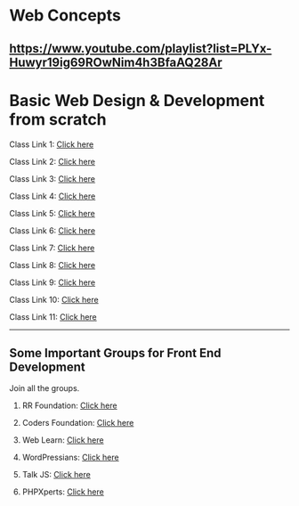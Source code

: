 # Web Concepts
https://www.youtube.com/playlist?list=PLYx-Huwyr19ig69ROwNim4h3BfaAQ28Ar
------------------------------------------------------------
# Basic Web Design & Development from scratch

Class Link 1: [Click here](https://youtu.be/OYDuO47JBBQ)

Class Link 2: [Click here](https://youtu.be/HnAHCHtdkWs)

Class Link 3: [Click here](https://youtu.be/1q9DuOq2MwA)

Class Link 4: [Click here](https://youtu.be/wS2dK5EQo2I)

Class Link 5: [Click here](https://youtu.be/zmhTi419cfM)

Class Link 6: [Click here](https://youtu.be/6aiYW-wzdGs)

Class Link 7: [Click here](https://youtu.be/292WZjlufG0)

Class Link 8: [Click here](https://youtu.be/6Lns_p4HRUc)

Class Link 9: [Click here](https://youtu.be/_uY2ile1IJQ)

Class Link 10: [Click here](https://youtu.be/c99UtGnd3O8)

Class Link 11: [Click here](https://youtu.be/SZ14C93oG1U)

-------------------------------------------------------------

## Some Important Groups for Front End Development

Join all the groups.

1. RR Foundation: [Click here](https://web.facebook.com/groups/rrfoundation/)

2. Coders Foundation: [Click here](https://web.facebook.com/groups/codersfoundation/)

3. Web Learn: [Click here](https://web.facebook.com/groups/weblearnbd/)

4. WordPressians: [Click here](https://web.facebook.com/groups/wordpressians/)

5. Talk JS: [Click here](https://web.facebook.com/groups/talkjs.net/)

6. PHPXperts: [Click here](https://web.facebook.com/groups/pxperts/)
